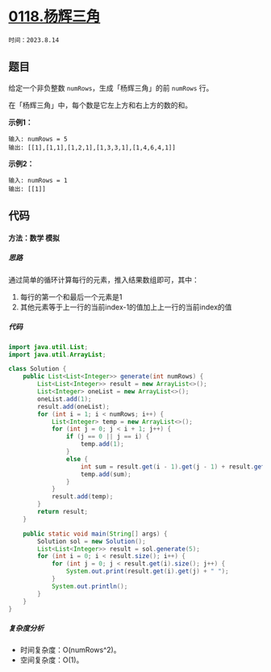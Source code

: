 # [0118.杨辉三角](https://leetcode.cn/problems/path-sum/)

`时间：2023.8.14`

## 题目

给定一个非负整数 `numRows`，生成「杨辉三角」的前 `numRows` 行。

在「杨辉三角」中，每个数是它左上方和右上方的数的和。

**示例1：**

```
输入: numRows = 5
输出: [[1],[1,1],[1,2,1],[1,3,3,1],[1,4,6,4,1]]
```

**示例2：**

```
输入: numRows = 1
输出: [[1]]
```

## 代码

#### 方法：数学 模拟

##### 思路

通过简单的循环计算每行的元素，推入结果数组即可，其中：

1. 每行的第一个和最后一个元素是1
2. 其他元素等于上一行的当前index-1的值加上上一行的当前index的值

##### 代码

```java
import java.util.List;
import java.util.ArrayList;

class Solution {
    public List<List<Integer>> generate(int numRows) {
        List<List<Integer>> result = new ArrayList<>();
        List<Integer> oneList = new ArrayList<>();
        oneList.add(1);
        result.add(oneList);
        for (int i = 1; i < numRows; i++) {
            List<Integer> temp = new ArrayList<>();
            for (int j = 0; j < i + 1; j++) {
                if (j == 0 || j == i) {
                    temp.add(1);
                }
                else {
                    int sum = result.get(i - 1).get(j - 1) + result.get(i - 1).get(j);
                    temp.add(sum);
                }
            }
            result.add(temp);
        }
        return result;
    }

    public static void main(String[] args) {
        Solution sol = new Solution();
        List<List<Integer>> result = sol.generate(5);
        for (int i = 0; i < result.size(); i++) {
            for (int j = 0; j < result.get(i).size(); j++) {
                System.out.print(result.get(i).get(j) + " ");
            }
            System.out.println();
        }
    }
}
```

##### 复杂度分析

- 时间复杂度：O(numRows^2)。
- 空间复杂度：O(⁡1)。